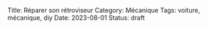 Title: Réparer son rétroviseur
Category: Mécanique
Tags: voiture, mécanique, diy
Date: 2023-08-01
Status: draft
